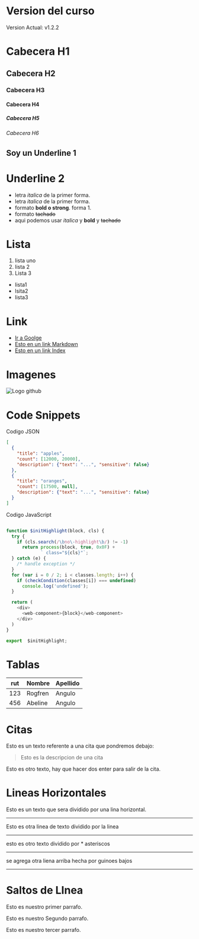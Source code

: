 # Version del curso
Version Actual: v1.2.2

# Cabecera H1
## Cabecera H2
### Cabecera H3
#### Cabecera H4
##### Cabecera H5
###### Cabecera  H6


Soy un Underline 1
-------------------

Underline 2 
===========

- letra *italica* de la primer forma.
- letra _italica_ de la primer forma.
- formato **bold o strong**. forma 1.
- formato ~~tachado~~
- aqui podemos usar *italica* y **bold** y ~~tachado~~

# Lista
1. lista uno
2. lista 2
3. Lista 3

- lista1 
-  lsita2
- lista3

# Link
- <a href="http://google.com>"> Ir a Goolge</a>
- [Esto en un link Markdown](http://google.com>)
- [Esto en un link Index](index.html)

# Imagenes
![Logo github](https://i.pinimg.com/736x/b5/1b/78/b51b78ecc9e5711274931774e433b5e6.jpg)

# Code Snippets
Codigo JSON
```JSON
[
  {
    "title": "apples",
    "count": [12000, 20000],
    "description": {"text": "...", "sensitive": false}
  },
  {
    "title": "oranges",
    "count": [17500, null],
    "description": {"text": "...", "sensitive": false}
  }
]
```
Codigo JavaScript
```JavaScript

function $initHighlight(block, cls) {
  try {
    if (cls.search(/\bno\-highlight\b/) != -1)
      return process(block, true, 0x0F) +
             ` class="${cls}"`;
  } catch (e) {
    /* handle exception */
  }
  for (var i = 0 / 2; i < classes.length; i++) {
    if (checkCondition(classes[i]) === undefined)
      console.log('undefined');
  }

  return (
    <div>
      <web-component>{block}</web-component>
    </div>
  )
}

export  $initHighlight;
```

# Tablas

| rut | Nombre | Apellido |
| --- | ------ | -------- |
| 123 | Rogfren | Angulo |
| 456 | Abeline | Angulo |

# Citas
Esto es un texto referente a una cita que pondremos debajo:
> Esto es la descripcion de una cita

Esto es otro texto, hay que hacer dos enter para salir de la cita.

# Lineas Horizontales
Esto es un texto que sera dividido por una lina horizontal.

---
Esto es otra linea de texto dividido por la linea

***
esto es otro texto dividido por * asteriscos

___ 

se agrega otra liena arriba hecha por guinoes bajos

***

# Saltos de LInea
Esto es nuestro primer parrafo.

Esto es nuestro Segundo parrafo.

Esto es nuestro tercer parrafo.
